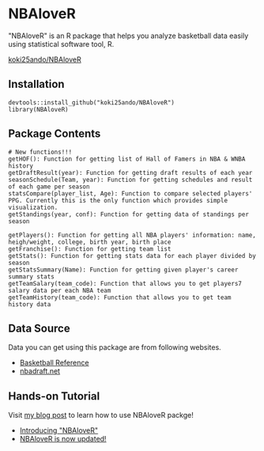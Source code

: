 # NBAloveR

"NBAloveR" is an R package that helps you analyze basketball data easily using statistical software tool, R.

[koki25ando/NBAloveR](https://rdrr.io/github/koki25ando/NBAloveR/)

## Installation

```{r}
devtools::install_github("koki25ando/NBAloveR")
library(NBAloveR)
```

## Package Contents

```{r}
# New functions!!!
getHOF(): Function for getting list of Hall of Famers in NBA & WNBA history
getDraftResult(year): Function for getting draft results of each year
seasonSchedule(Team, year): Function for getting schedules and result of each game per season
statsCompare(player_list, Age): Function to compare selected players' PPG. Currently this is the only function which provides simple visualization.
getStandings(year, conf): Function for getting data of standings per season
```

```{r}
getPlayers(): Function for getting all NBA players' information: name, heigh/weight, college, birth year, birth place
getFranchise(): Function for getting team list
getStats(): Function for getting stats data for each player divided by season
getStatsSummary(Name): Function for getting given player's career summary stats
getTeamSalary(team_code): Function that allows you to get players7 salary data per each NBA team
getTeamHistory(team_code): Function that allows you to get team history data
```

## Data Source
Data you can get using this package are from following websites.
+ [Basketball Reference](https://www.basketball-reference.com/)
+ [nbadraft.net](https://www.nbadraft.net)

## Hands-on Tutorial
Visit [my blog post](http://kokiando.hatenablog.com/entry/2018/09/10/121855) to learn how to use NBAloveR packge!
+ [Introducing "NBAloveR"](http://kokiando.hatenablog.com/entry/2018/09/10/121855)
+ [NBAloveR is now updated!](http://kokiando.hatenablog.com/entry/2018/12/23/202938)
